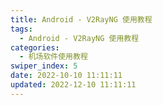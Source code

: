 ```yaml
---
title: Android - V2RayNG 使用教程
tags:
  - Android - V2RayNG 使用教程
categories:
  - 机场软件使用教程
swiper_index: 5
date: 2022-10-10 11:11:11
updated: 2022-12-10 11:11:11
---
```

